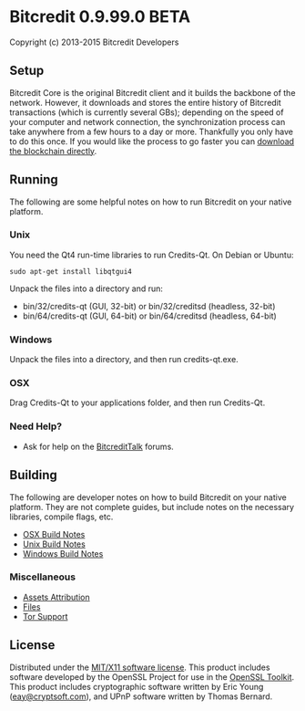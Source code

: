 Bitcredit 0.9.99.0 BETA
=====================

Copyright (c) 2013-2015 Bitcredit Developers


Setup
---------------------
Bitcredit Core is the original Bitcredit client and it builds the backbone of the network. However, it downloads and stores the entire history of Bitcredit transactions (which is currently several GBs); depending on the speed of your computer and network connection, the synchronization process can take anywhere from a few hours to a day or more. Thankfully you only have to do this once. If you would like the process to go faster you can [download the blockchain directly](bootstrap.md).

Running
---------------------
The following are some helpful notes on how to run Bitcredit on your native platform. 

### Unix

You need the Qt4 run-time libraries to run Credits-Qt. On Debian or Ubuntu:

	sudo apt-get install libqtgui4

Unpack the files into a directory and run:

- bin/32/credits-qt (GUI, 32-bit) or bin/32/creditsd (headless, 32-bit)
- bin/64/credits-qt (GUI, 64-bit) or bin/64/creditsd (headless, 64-bit)



### Windows

Unpack the files into a directory, and then run credits-qt.exe.

### OSX

Drag Credits-Qt to your applications folder, and then run Credits-Qt.

### Need Help?

* Ask for help on the [BitcreditTalk](https://credits-currency.org/) forums.

Building
---------------------
The following are developer notes on how to build Bitcredit on your native platform. They are not complete guides, but include notes on the necessary libraries, compile flags, etc.

- [OSX Build Notes](build-osx.md)
- [Unix Build Notes](build-unix.md)
- [Windows Build Notes](build-msw.md)

### Miscellaneous
- [Assets Attribution](assets-attribution.md)
- [Files](files.md)
- [Tor Support](tor.md)

License
---------------------
Distributed under the [MIT/X11 software license](http://www.opensource.org/licenses/mit-license.php).
This product includes software developed by the OpenSSL Project for use in the [OpenSSL Toolkit](http://www.openssl.org/). This product includes
cryptographic software written by Eric Young ([eay@cryptsoft.com](mailto:eay@cryptsoft.com)), and UPnP software written by Thomas Bernard.
